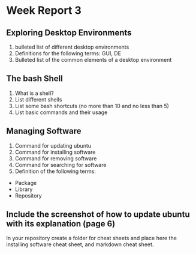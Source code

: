 # Week Report 3

## Exploring Desktop Environments
1. bulleted list of different desktop environments
2. Definitions for the following terms: GUI, DE
3. Bulleted list of the common elements of a desktop environment

## The bash Shell
1. What is a shell?
2. List different shells
3. List some bash shortcuts (no more than 10 and no less than 5)
4. List basic commands and their usage

## Managing Software
1. Command for updating ubuntu
2. Command for installing software
3. Command for removing software
4. Command for searching for software
5. Definition of the following terms:
- Package 
- Library
- Repository

## Include the screenshot of how to update ubuntu with its explanation (page 6)

In your repository create a folder for cheat sheets and place here the installing software cheat sheet, and markdown cheat sheet.

